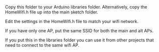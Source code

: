 Copy this folder to your Arduino libraries folder. Alternatively, copy the HomeWifi.h file up into the main sketch folder.

Edit the settings in the HomeWifi.h file to match your wifi network.

If you have only one AP, put the same SSID for both the main and alt APs.

If you put this in the libraries folder you can use it from other projects that need to connect to the same wifi AP.

